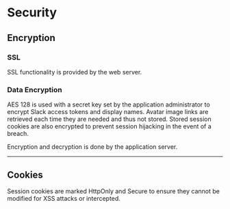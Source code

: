 # Security

## Encryption

### SSL

SSL functionality is provided by the web server.

### Data Encryption

AES 128 is used with a secret key set by the application administrator to encrypt Slack access tokens and display names. Avatar image links are retrieved each time they are needed and thus not stored. Stored session cookies are also encrypted to prevent session hijacking in the event of a breach.

Encryption and decryption is done by the application server.

---

## Cookies

Session cookies are marked HttpOnly and Secure to ensure they cannot be modified for XSS attacks or intercepted.